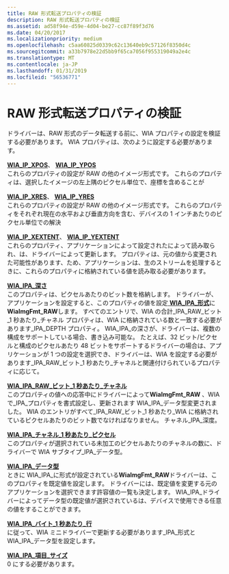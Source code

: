 ```yaml
---
title: RAW 形式転送プロパティの検証
description: RAW 形式転送プロパティの検証
ms.assetid: ad58f94e-d59e-4d04-be27-cc87f89f3d76
ms.date: 04/20/2017
ms.localizationpriority: medium
ms.openlocfilehash: c5aa60825d0339c62c13640eb9c57126f8350d4c
ms.sourcegitcommit: a33b7978e22d5bb9f65ca7056f955319049a2e4c
ms.translationtype: MT
ms.contentlocale: ja-JP
ms.lasthandoff: 01/31/2019
ms.locfileid: "56536771"
---
```

# <a name="property-validation-for-raw-format-transfers"></a>RAW 形式転送プロパティの検証


ドライバーは、RAW 形式のデータ転送する前に、WIA プロパティの設定を検証する必要があります。 WIA プロパティは、次のように設定する必要があります。

<a href="" id="wia-ips-xpos--wia-ips-ypos"></a>[**WIA\_IP\_XPOS**](https://msdn.microsoft.com/library/windows/hardware/ff552663)、 [ **WIA\_IP\_YPOS**](https://msdn.microsoft.com/library/windows/hardware/ff552671)  
これらのプロパティの設定が RAW の他のイメージ形式です。 これらのプロパティは、選択したイメージの左上隅のピクセル単位で、座標を含めることが

<a href="" id="wia-ips-xres--wia-ips-yres"></a>[**WIA\_IP\_XRES**](https://msdn.microsoft.com/library/windows/hardware/ff552665)、 [ **WIA\_IP\_YRES**](https://msdn.microsoft.com/library/windows/hardware/ff552673)  
これらのプロパティの設定が RAW の他のイメージ形式です。 これらのプロパティをそれぞれ現在の水平および垂直方向を含む、デバイスの 1 インチあたりのピクセル単位での解決

<a href="" id="wia-ips-xextent--wia-ips-yextent"></a>[**WIA\_IP\_XEXTENT**](https://msdn.microsoft.com/library/windows/hardware/ff552661)、 [ **WIA\_IP\_YEXTENT**](https://msdn.microsoft.com/library/windows/hardware/ff552669)  
これらのプロパティ、アプリケーションによって設定されたによって読み取られ、は、ドライバーによって更新します。 プロパティは、元の値から変更された可能性があります、ため、アプリケーションは、生のストリームを処理するときに、これらのプロパティに格納されている値を読み取る必要があります。

<a href="" id="wia-ipa-depth"></a>[**WIA\_IPA\_深さ**](https://msdn.microsoft.com/library/windows/hardware/ff551546)  
このプロパティは、ピクセルあたりのビット数を格納します。 ドライバーが、アプリケーションを設定すると、このプロパティの値を設定[ **WIA\_IPA\_形式**](https://msdn.microsoft.com/library/windows/hardware/ff551553)に**WiaImgFmt\_RAW**します。 すべてのエントリで、WIA の合計\_IPA\_RAW\_ビット\_1 秒あたり\_チャネル プロパティは、WIA に格納されている数と一致する必要があります\_IPA\_DEPTH プロパティ。 WIA\_IPA\_の深さが、ドライバーは、複数の構成をサポートしている場合、書き込み可能な。 たとえば、32 ビット/ピクセルと構成のピクセルあたり 48 ビットをサポートするドライバーの場合は、アプリケーションが 1 つの設定を選択でき、ドライバーは、WIA を設定する必要があります\_IPA\_RAW\_ビット\_1 秒あたり\_チャネルと関連付けられているプロパティに応じて。

<a href="" id="wia-ipa-raw-bits-per-channel"></a>[**WIA\_IPA\_RAW\_ビット\_1 秒あたり\_チャネル**](https://msdn.microsoft.com/library/windows/hardware/ff551641)  
このプロパティの値への応答中にドライバーによって**WiaImgFmt\_RAW** 、WIA で\_IPA\_プロパティを書式設定し、更新されます WIA\_IPA\_データ型変更されました。 WIA のエントリがすべて\_IPA\_RAW\_ビット\_1 秒あたり\_WIA に格納されているピクセルあたりのビット数でなければなりません。 チャネル\_IPA\_深度。

<a href="" id="wia-ipa-channels-per-pixel"></a>[**WIA\_IPA\_チャネル\_1 秒あたり\_ピクセル**](https://msdn.microsoft.com/library/windows/hardware/ff551535)  
このプロパティが選択されている未加工のピクセルあたりのチャネルの数に、ドライバーで WIA サブタイプ\_IPA\_データ型。

<a href="" id="wia-ipa-datatype"></a>[**WIA\_IPA\_データ型**](https://msdn.microsoft.com/library/windows/hardware/ff551543)  
ときに WIA\_IPA\_に形式が設定されている**WiaImgFmt\_RAW**ドライバーは、このプロパティを既定値を設定します。 ドライバーには、既定値を変更する元のアプリケーションを選択できます許容値の一覧も決定します。 WIA\_IPA\_ドライバーによってデータ型の既定値が選択されているは、デバイスで使用できる任意の値をすることができます。

<a href="" id="wia-ipa-bytes-per-line"></a>[**WIA\_IPA\_バイト\_1 秒あたり\_行**](https://msdn.microsoft.com/library/windows/hardware/ff551531)  
に従って、WIA ミニドライバーで更新する必要があります\_IPA\_形式と WIA\_IPA\_データ型を設定します。

<a href="" id="wia-ipa-item-size"></a>[**WIA\_IPA\_項目\_サイズ**](https://msdn.microsoft.com/library/windows/hardware/ff551594)  
0 にする必要があります。

 

 




